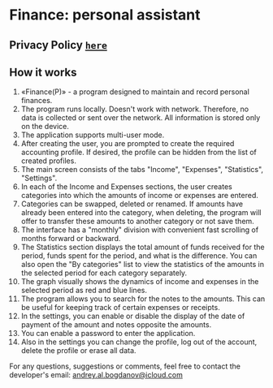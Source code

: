 # Finance: personal assistant

## Privacy Policy [`here`](finance_privacy)

## How it works
1. «Finance(P)» - a program designed to maintain and record personal finances.
2. The program runs locally. Doesn't work with network. Therefore, no data is collected or sent over the network. All information is stored only on the device.
3. The application supports multi-user mode.
4. After creating the user, you are prompted to create the required accounting profile. If desired, the profile can be hidden from the list of created profiles.
5. The main screen consists of the tabs "Income", "Expenses", "Statistics", "Settings".
6. In each of the Income and Expenses sections, the user creates categories into which the amounts of income or expenses are entered.
7. Categories can be swapped, deleted or renamed. If amounts have already been entered into the category, when deleting, the program will offer to transfer these amounts to another category or not save them.
8. The interface has a "monthly" division with convenient fast scrolling of months forward or backward.
9. The Statistics section displays the total amount of funds received for the period, funds spent for the period, and what is the difference. You can also open the "By categories" list to view the statistics of the amounts in the selected period for each category separately.
10. The graph visually shows the dynamics of income and expenses in the selected period as red and blue lines.
11. The program allows you to search for the notes to the amounts. This can be useful for keeping track of certain expenses or receipts.
12. In the settings, you can enable or disable the display of the date of payment of the amount and notes opposite the amounts.
13. You can enable a password to enter the application.
14. Also in the settings you can change the profile, log out of the account, delete the profile or erase all data.

For any questions, suggestions or comments, feel free to contact the developer's email:
<andrey.al.bogdanov@icloud.com>
